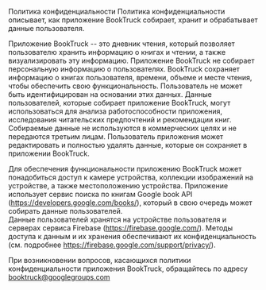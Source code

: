 Политика конфиденциальности
Политика конфиденциальности описывает, как приложение BookTruck собирает, хранит и обрабатывает данные пользователя.

Приложение BookTruck -- это дневник чтения, который позволяет пользователю хранить информацию о книгах и чтении, а также визуализировать эту информацию.
Приложение BookTruck не собирает персональную информацию о пользователях.
BookTruck сохраняет информацию о книгах пользователя, времени, объеме и месте чтения, чтобы обеспечить свою функциональность.
Пользователь не может быть идентифицирован на основании этих данных.
Данные пользователей, которые собирает приложение BookTruck, могут использоваться для анализа работоспособности приложения, исследования читательских предпочтений и рекомендации книг.
Собираемые данные не используются в коммерческих целях и не передаются третьим лицам.
Пользователь приложения может редактировать и полностью удалять данные, которые он сохраняет в приложении BookTruck. 

Для обеспечения функциональности приложению BookTruck может понадобиться доступ к камере устройства,
коллекции изображений на устройстве, а также местоположению устройства.
Приложение использует cервис поиска по книгам Google book API (https://developers.google.com/books/),
который в свою очередь может собирать данные пользователей.  
Данные пользователей хранятся на устройстве пользователя и серверах сервиса Firebase (https://firebase.google.com/).
Методы доступа к данным и их хранения обеспечивают их конфиденциальность (см. подробнее https://firebase.google.com/support/privacy/). 

При возникновении вопросов, касающихся политики конфиденциальности приложения BookTruck, обращайтесь по адресу booktruck@googlegroups.com
